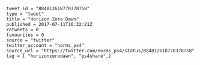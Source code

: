 ```
tweet_id = "884812618770378758"
type = "tweet"
title = "Horizon Zero Dawn"
published = 2017-07-11T16:32:21Z
retweets = 0
favourites = 0
source = "twitter"
twitter_account = "norms_ps4"
source_url = "https://twitter.com/norms_ps4/status/884812618770378758"
tag = [ "horizonzerodawn", "ps4share",]
```

<p class='image'><img src='http://mnf.m17s.net/2017/07/11/DEd8YraXcAIn8qH.jpg' alt=''></p>

